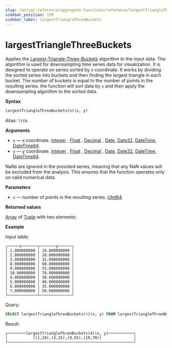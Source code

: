 ```yaml
---
slug: /en/sql-reference/aggregate-functions/reference/largestTriangleThreeBuckets
sidebar_position: 159
sidebar_label: largestTriangleThreeBuckets
---
```


# largestTriangleThreeBuckets

Applies the [Largest-Triangle-Three-Buckets](https://skemman.is/bitstream/1946/15343/3/SS_MSthesis.pdf) algorithm to the input data.
The algorithm is used for downsampling time series data for visualization. It is designed to operate on series sorted by x coordinate.
It works by dividing the sorted series into buckets and then finding the largest triangle in each bucket. The number of buckets is equal to the number of points in the resulting series.
the function will sort data by `x` and then apply the downsampling algorithm to the sorted data.

**Syntax**

``` sql
largestTriangleThreeBuckets(n)(x, y)
```

Alias: `lttb`.

**Arguments**

- `x` — x coordinate. [Integer](../../../sql-reference/data-types/int-uint.md) , [Float](../../../sql-reference/data-types/float.md) , [Decimal](../../../sql-reference/data-types/decimal.md)  , [Date](../../../sql-reference/data-types/date.md), [Date32](../../../sql-reference/data-types/date32.md), [DateTime](../../../sql-reference/data-types/datetime.md), [DateTime64](../../../sql-reference/data-types/datetime64.md).
- `y` — y coordinate. [Integer](../../../sql-reference/data-types/int-uint.md) , [Float](../../../sql-reference/data-types/float.md) , [Decimal](../../../sql-reference/data-types/decimal.md)  , [Date](../../../sql-reference/data-types/date.md), [Date32](../../../sql-reference/data-types/date32.md), [DateTime](../../../sql-reference/data-types/datetime.md), [DateTime64](../../../sql-reference/data-types/datetime64.md).

NaNs are ignored in the provided series, meaning that any NaN values will be excluded from the analysis. This ensures that the function operates only on valid numerical data.

**Parameters**

- `n` — number of points in the resulting series. [UInt64](../../../sql-reference/data-types/int-uint.md).

**Returned values**

[Array](../../../sql-reference/data-types/array.md) of [Tuple](../../../sql-reference/data-types/tuple.md) with two elements:

**Example**

Input table:

``` text
┌─────x───────┬───────y──────┐
│ 1.000000000 │ 10.000000000 │
│ 2.000000000 │ 20.000000000 │
│ 3.000000000 │ 15.000000000 │
│ 8.000000000 │ 60.000000000 │
│ 9.000000000 │ 55.000000000 │
│ 10.00000000 │ 70.000000000 │
│ 4.000000000 │ 30.000000000 │
│ 5.000000000 │ 40.000000000 │
│ 6.000000000 │ 35.000000000 │
│ 7.000000000 │ 50.000000000 │
└─────────────┴──────────────┘
```

Query:

``` sql
SELECT largestTriangleThreeBuckets(4)(x, y) FROM largestTriangleThreeBuckets_test;
```

Result:

``` text
┌────────largestTriangleThreeBuckets(4)(x, y)───────────┐
│           [(1,10),(3,15),(9,55),(10,70)]              │
└───────────────────────────────────────────────────────┘
```

